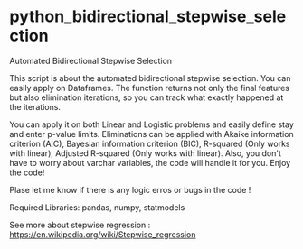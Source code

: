 # python_bidirectional_stepwise_selection
Automated Bidirectional Stepwise Selection 

This script is about the automated bidirectional stepwise selection. You can easily apply on Dataframes. The function returns not only the final features but also elimination iterations, so you can track what exactly happened at the iterations.

You can apply it on both Linear and Logistic problems and easily define stay and enter p-value limits. Eliminations can be applied with Akaike information criterion (AIC), Bayesian information criterion (BIC), R-squared (Only works with linear), Adjusted R-squared (Only works with linear). Also, you don't have to worry about varchar variables, the code will handle it for you.
Enjoy the code!

Plase let me know if there is any logic erros or bugs in the code !

Required Libraries: pandas, numpy, statmodels

See more about stepwise regression : https://en.wikipedia.org/wiki/Stepwise_regression
